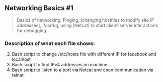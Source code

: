 ## Networking Basics #1
> Basics of networking: Pinging, [changing hostfiles to modify site IP addresses],
> ifconfig, using [Netcat]
> to start client-server interactions for debugging

### Description of what each file shows:
2. Bash script to change /etc/hosts file with different IP for facebook and localhost
3. Bash script to find IPv4 addresses on machine
4. Bash script to listen to a port via Netcat and open communication via telnet

